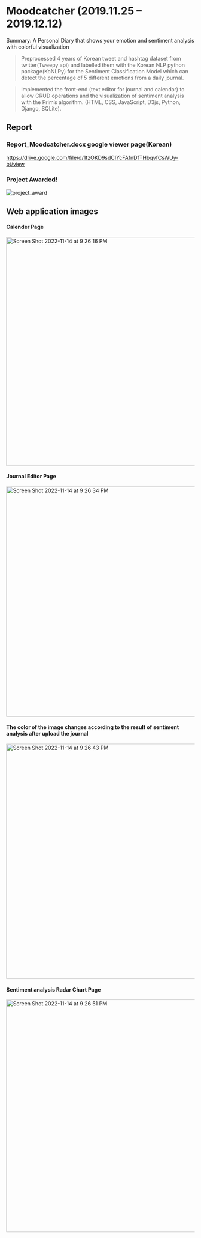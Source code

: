 # Moodcatcher (2019.11.25 – 2019.12.12)
Summary: A Personal Diary that shows your emotion and sentiment analysis with colorful visualization

> Preprocessed 4 years of Korean tweet and hashtag dataset from twitter(Tweepy api) and labelled them with the Korean NLP python package(KoNLPy) for the Sentiment Classification Model which can detect the percentage of 5 different emotions from a daily journal.

> Implemented the front-end (text editor for journal and calendar) to allow CRUD operations and the visualization of sentiment analysis with the Prim’s algorithm. (HTML, CSS, JavaScript, D3js, Python, Django, SQLite).

## Report
### Report_Moodcatcher.docx google viewer page(Korean)
https://drive.google.com/file/d/1tzOKD9sdCIYcFAfnDfTHbqvfCsWUy-bt/view

### Project Awarded!
![project_award](https://user-images.githubusercontent.com/50944735/113793115-8cf66f00-9715-11eb-962e-bd9acee98f02.jpg)


## Web application images
#### Calender Page
<img width="609" alt="Screen Shot 2022-11-14 at 9 26 16 PM" src="https://user-images.githubusercontent.com/50944735/201811508-46ad6e54-4bbb-4548-b977-eb3a312bc5dd.png">

#### Journal Editor Page
<img width="613" alt="Screen Shot 2022-11-14 at 9 26 34 PM" src="https://user-images.githubusercontent.com/50944735/201811504-b26f676a-c27f-4033-9eea-d7eb730b76ed.png">

#### The color of the image changes according to the result of sentiment analysis after upload the journal 
<img width="626" alt="Screen Shot 2022-11-14 at 9 26 43 PM" src="https://user-images.githubusercontent.com/50944735/201811495-e1136507-25d2-4381-869e-0eb201b415c3.png">

#### Sentiment analysis Radar Chart Page
<img width="619" alt="Screen Shot 2022-11-14 at 9 26 51 PM" src="https://user-images.githubusercontent.com/50944735/201811500-1f65dea9-9db3-41d9-81e6-4b3080e53067.png">
